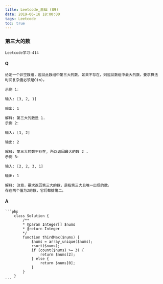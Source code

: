 ```yaml
---
title: Leetcode_基础 (89)
date: 2019-06-18 18:00:00
tags: Leetcode
toc: true
---
```


### 第三大的数
    Leetcode学习-414

<!-- more -->

#### Q
    给定一个非空数组，返回此数组中第三大的数。如果不存在，则返回数组中最大的数。要求算法时间复杂度必须是O(n)。

    示例 1:

    输入: [3, 2, 1]

    输出: 1

    解释: 第三大的数是 1.
    示例 2:

    输入: [1, 2]

    输出: 2

    解释: 第三大的数不存在, 所以返回最大的数 2 .
    示例 3:

    输入: [2, 2, 3, 1]

    输出: 1

    解释: 注意，要求返回第三大的数，是指第三大且唯一出现的数。
    存在两个值为2的数，它们都排第二。

#### A
    ```php
        class Solution {
            /**
            * @param Integer[] $nums
            * @return Integer
            */
            function thirdMax($nums) {
                $nums = array_unique($nums);
                rsort($nums);
                if (count($nums) >= 3) {
                    return $nums[2];
                } else {
                    return $nums[0];
                }
            }
        }
    ```
